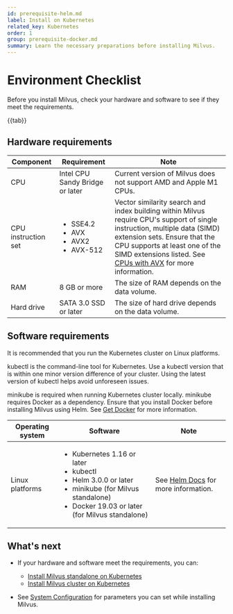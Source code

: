 ```yaml
---
id: prerequisite-helm.md
label: Install on Kubernetes
related_key: Kubernetes
order: 1
group: prerequisite-docker.md
summary: Learn the necessary preparations before installing Milvus.
---
```


# Environment Checklist

Before you install Milvus, check your hardware and software to see if they meet the requirements.

{{tab}}

## Hardware requirements

| Component           | Requirement                                                  | Note                                                         |
| ------------------- | ------------------------------------------------------------ | ------------------------------------------------------------ |
| CPU                 | Intel CPU Sandy Bridge or later                              | Current version of Milvus does not support AMD and Apple M1 CPUs. |
| CPU instruction set | <ul><li>SSE4.2</li><li>AVX</li><li>AVX2</li><li>AVX-512</li></ul> | Vector similarity search and index building within Milvus require CPU's support of single instruction, multiple data (SIMD) extension sets. Ensure that the CPU supports at least one of the SIMD extensions listed. See [CPUs with AVX](https://en.wikipedia.org/wiki/Advanced_Vector_Extensions#CPUs_with_AVX) for more information. |
| RAM                 | 8 GB or more                                                 | The size of RAM depends on the data volume.                  |
| Hard drive          | SATA 3.0 SSD or later                                        | The size of hard drive depends on the data volume.           |

## Software requirements

It is recommended that you run the Kubernetes cluster on Linux platforms. 

kubectl is the command-line tool for Kubernetes. Use a kubectl version that is within one minor version difference of your cluster. Using the latest version of kubectl helps avoid unforeseen issues.

minikube is required when running Kubernetes cluster locally. minikube requires Docker as a dependency. Ensure that you install Docker before installing Milvus using Helm. See <a href="https://docs.docker.com/get-docker">Get Docker</a> for more information.



| Operating system | Software                                                     | Note                                                         |
| ---------------- | ------------------------------------------------------------ | ------------------------------------------------------------ |
| Linux platforms  | <ul><li>Kubernetes 1.16 or later</li><li>kubectl</li><li>Helm 3.0.0 or later</li><li>minikube (for Milvus standalone)</li><li>Docker 19.03 or later (for Milvus standalone)</li></ul> | See [Helm Docs](https://helm.sh/docs/) for more information. |

## What's next
- If your hardware and software meet the requirements, you can:
  - [Install Milvus standalone on Kubernetes](install_standalone-helm.md)
  - [Install Milvus cluster on Kubernetes](install_cluster-helm.md)

- See [System Configuration](configuration_cluster-basic.md) for parameters you can set while installing Milvus.
